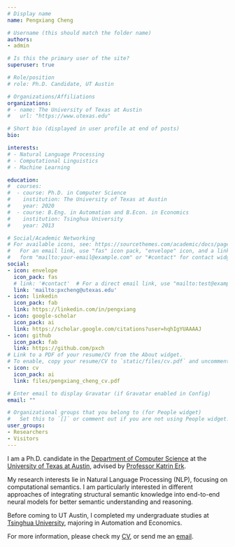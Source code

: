 ```yaml
---
# Display name
name: Pengxiang Cheng

# Username (this should match the folder name)
authors:
- admin

# Is this the primary user of the site?
superuser: true

# Role/position
# role: Ph.D. Candidate, UT Austin

# Organizations/Affiliations
organizations:
# - name: The University of Texas at Austin
#   url: "https://www.utexas.edu"

# Short bio (displayed in user profile at end of posts)
bio: 

interests:
# - Natural Language Processing
# - Computational Linguistics
# - Machine Learning

education:
#  courses:
#  - course: Ph.D. in Computer Science
#    institution: The University of Texas at Austin
#    year: 2020
#  - course: B.Eng. in Automation and B.Econ. in Economics
#    institution: Tsinghua University
#    year: 2013

# Social/Academic Networking
# For available icons, see: https://sourcethemes.com/academic/docs/page-builder/#icons
#   For an email link, use "fas" icon pack, "envelope" icon, and a link in the
#   form "mailto:your-email@example.com" or "#contact" for contact widget.
social:
- icon: envelope
  icon_pack: fas
  # link: '#contact'  # For a direct email link, use "mailto:test@example.org".
  link: 'mailto:pxcheng@utexas.edu'
- icon: linkedin
  icon_pack: fab
  link: https://linkedin.com/in/pengxiang
- icon: google-scholar
  icon_pack: ai
  link: https://scholar.google.com/citations?user=hqhIgYUAAAAJ
- icon: github
  icon_pack: fab
  link: https://github.com/pxch
# Link to a PDF of your resume/CV from the About widget.
# To enable, copy your resume/CV to `static/files/cv.pdf` and uncomment the lines below.
- icon: cv
  icon_pack: ai
  link: files/pengxiang_cheng_cv.pdf

# Enter email to display Gravatar (if Gravatar enabled in Config)
email: ""

# Organizational groups that you belong to (for People widget)
#   Set this to `[]` or comment out if you are not using People widget.
user_groups:
- Researchers
- Visitors
---
```


I am a Ph.D. candidate in the [Department of Computer Science](https://www.cs.utexas.edu) at the [University of Texas at Austin](https://www.utexas.edu), advised by [Professor Katrin Erk](http://www.katrinerk.com).

My research interests lie in Natural Language Processing (NLP), focusing on computational semantics. I am particularly interested in different approaches of integrating structural semantic knowledge into end-to-end neural models for better semantic understanding and reasoning.

Before coming to UT Austin, I completed my undergraduate studies at [Tsinghua University](http://www.tsinghua.edu.cn), majoring in Automation and Economics.

For more information, please check my [CV](files/pengxiang_cheng_cv.pdf), or send me an [email](mailto:pxcheng@uteaxs.edu).

